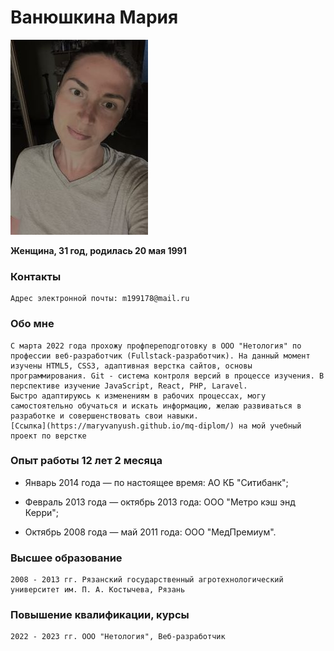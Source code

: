 # Ванюшкина Мария
![фото](/img/IMG_5841.JPG)

**Женщина, 31 год, родилась 20 мая 1991** 



### Контакты

    Адрес электронной почты: m199178@mail.ru 

### Обо мне

    С марта 2022 года прохожу профпереподготовку в ООО "Нетология" по профессии веб-разработчик (Fullstack-разработчик). На данный момент изучены HTML5, CSS3, адаптивная верстка сайтов, основы программирования. Git - система контроля версий в процессе изучения. В перспективе изучение JavaScript, React, PHP, Laravel.
    Быстро адаптируюсь к изменениям в рабочих процессах, могу самостоятельно обучаться и искать информацию, желаю развиваться в разработке и совершенствовать свои навыки.
    [Ссылка](https://maryvanyush.github.io/mq-diplom/) на мой учебный проект по верстке


### Опыт работы 12 лет 2 месяца

* Январь 2014 года — по настоящее время: АО КБ "Ситибанк";

* Февраль 2013 года — октябрь 2013 года: ООО "Метро кэш энд Керри";

* Октябрь 2008 года — май 2011 года: ООО "МедПремиум".

### Высшее образование

    2008 - 2013 гг. Рязанский государственный агротехнологический университет им. П. А. Костычева, Рязань


### Повышение квалификации, курсы

    2022 - 2023 гг. ООО "Нетология", Веб-разработчик